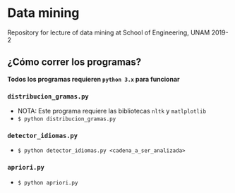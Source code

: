 # Data mining
Repository for lecture of data mining at School of Engineering, UNAM 2019-2

## ¿Cómo correr los programas?
**Todos los programas requieren `python 3.x` para funcionar**
### `distribucion_gramas.py`
* NOTA: Este programa requiere las bibliotecas `nltk` y `matlplotlib`
* `$ python distribucion_gramas.py`

### `detector_idiomas.py`
* `$ python detector_idiomas.py <cadena_a_ser_analizada>`

### `apriori.py`
* `$ python apriori.py`